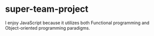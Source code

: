 # super-team-project
I enjoy JavaScript because it utilizes both Functional programming and Object-oriented programming paradigms.

